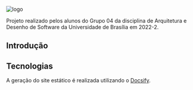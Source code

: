 ![logo](https://user-images.githubusercontent.com/67024690/201452509-6b0c809c-94f9-40ac-8c08-e31bb7545651.jpeg)


Projeto realizado pelos alunos do Grupo 04 da disciplina de Arquitetura e Desenho de Software da Universidade de Brasília em 2022-2.

## Introdução



## Tecnologias

A geração do site estático é realizada utilizando o [Docsify](https://docsify.js.org/).
</br>
